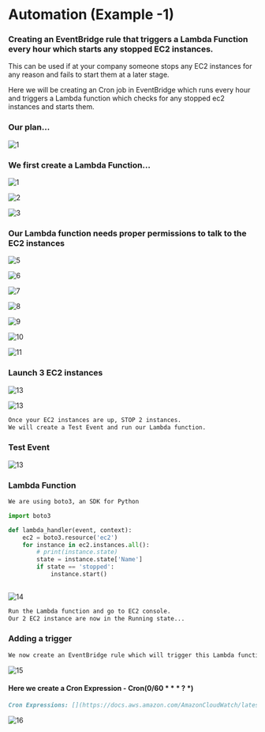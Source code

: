 # Automation (Example -1)

### Creating an EventBridge rule that triggers a Lambda Function every hour which starts any stopped EC2 instances.

This can be used if at your company someone stops any EC2 instances for any reason and fails to start them at a later stage.

Here we will be creating an Cron job in EventBridge which runs every hour and triggers a Lambda function which checks for any stopped ec2 instances and starts them.

### Our plan...
![1](https://imgur.com/HaIhHkM.jpg)

### We first create a Lambda Function...
![1](https://i.imgur.com/egF94Bh.jpg)

![2](https://imgur.com/skUt4UU.jpg)

![3](https://imgur.com/tQN4K3I.jpg)


### Our Lambda function needs proper permissions to talk to the EC2 instances
![5](https://imgur.com/DlTDCNm.jpg)

![6](https://imgur.com/hO5RdEg.jpg)

![7](https://imgur.com/3U9r0J5.jpg)

![8](https://imgur.com/zeOPjcE.jpg)

![9](https://imgur.com/jD4qVfu.jpg)

![10](https://imgur.com/kOPRlq2.jpg)

![11](https://imgur.com/HrXbg9y.jpg)

### Launch 3 EC2 instances
![13](https://imgur.com/pKDjqY7.jpg)


![13](https://imgur.com/99q7TLm.jpg)

```markdown
Once your EC2 instances are up, STOP 2 instances.
We will create a Test Event and run our Lambda function.
``````


### Test Event
![13](https://imgur.com/ujSpgS0.jpg)



### Lambda Function
```markdown
We are using boto3, an SDK for Python
```
```python
import boto3

def lambda_handler(event, context):
    ec2 = boto3.resource('ec2')
    for instance in ec2.instances.all():
        # print(instance.state)
        state = instance.state['Name']
        if state == 'stopped':
            instance.start()
            
```
![14](https://imgur.com/FBrvhyZ.jpg)
```markdown
Run the Lambda function and go to EC2 console.
Our 2 EC2 instance are now in the Running state... 
```

### Adding a trigger 
```markdown
We now create an EventBridge rule which will trigger this Lambda function every hour...
```
![15](https://imgur.com/UJtPrI2.jpg)

#### Here we create a Cron Expression - Cron(0/60 * * * ? *)
```markdown
Cron Expressions: [](https://docs.aws.amazon.com/AmazonCloudWatch/latest/events/ScheduledEvents.html)
```

![16](https://imgur.com/hM9zpnL.jpg)




